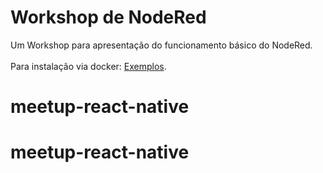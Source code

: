 # Workshop de NodeRed

Um Workshop para apresentação do funcionamento básico do NodeRed. <br /><br /> Para instalação via docker: [Exemplos](https://github.com/rogeriofontes/node-red-apis-workshop-docker).
# meetup-react-native
# meetup-react-native
